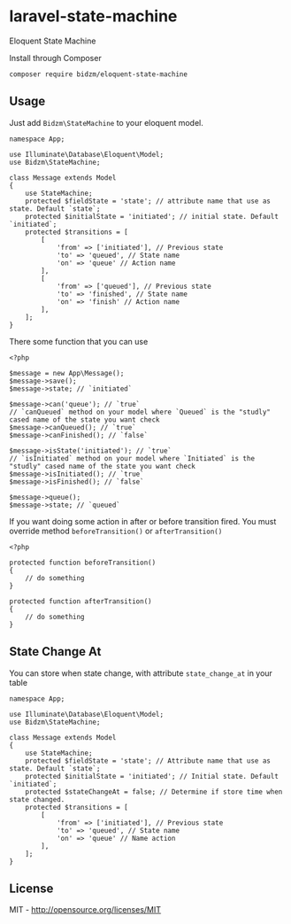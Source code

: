 # laravel-state-machine
Eloquent State Machine


Install through Composer
```
composer require bidzm/eloquent-state-machine
```

## Usage
Just add `Bidzm\StateMachine` to your eloquent model.
```
namespace App;

use Illuminate\Database\Eloquent\Model;
use Bidzm\StateMachine;

class Message extends Model
{
    use StateMachine;
    protected $fieldState = 'state'; // attribute name that use as state. Default `state`;
    protected $initialState = 'initiated'; // initial state. Default `initiated`;
    protected $transitions = [
        [
            'from' => ['initiated'], // Previous state
            'to' => 'queued', // State name
            'on' => 'queue' // Action name
        ],
        [
            'from' => ['queued'], // Previous state
            'to' => 'finished', // State name
            'on' => 'finish' // Action name
        ],
    ];
}
```

There some function that you can use
```
<?php

$message = new App\Message();
$message->save();
$message->state; // `initiated`

$message->can('queue'); // `true`
// `canQueued` method on your model where `Queued` is the "studly" cased name of the state you want check
$message->canQueued(); // `true`
$message->canFinished(); // `false`

$message->isState('initiated'); // `true`
// `isInitiated` method on your model where `Initiated` is the "studly" cased name of the state you want check
$message->isInitiated(); // `true`
$message->isFinished(); // `false`

$message->queue();
$message->state; // `queued`
```

If you want doing some action in after or before transition fired. You must override method `beforeTransition()` or `afterTransition()`
```
<?php

protected function beforeTransition()
{
    // do something
}

protected function afterTransition()
{
    // do something
}
```

## State Change At
You can store when state change, with attribute `state_change_at` in your table
```
namespace App;

use Illuminate\Database\Eloquent\Model;
use Bidzm\StateMachine;

class Message extends Model
{
    use StateMachine;
    protected $fieldState = 'state'; // Attribute name that use as state. Default `state`;
    protected $initialState = 'initiated'; // Initial state. Default `initiated`;
    protected $stateChangeAt = false; // Determine if store time when state changed.
    protected $transitions = [
        [
            'from' => ['initiated'], // Previous state
            'to' => 'queued', // State name
            'on' => 'queue' // Name action
        ],
    ];
}
```

## License
MIT - http://opensource.org/licenses/MIT
